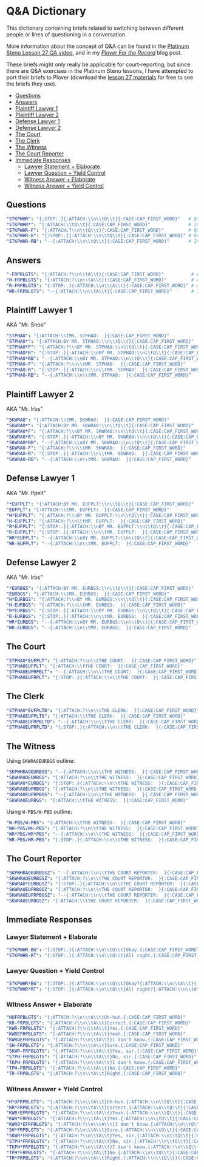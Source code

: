 # Q&A Dictionary

This dictionary containing briefs related to switching between different people
or lines of questioning in a conversation.

More information about the concept of Q&A can be found in the
[Platinum Steno Lesson 27 QA video][], and in my _[Plover For the Record][]_
blog post.

These briefs might only really be applicable for court-reporting, but since
there are Q&A exercises in the Platinum Steno lessons, I have attempted to
port their briefs to Plover (download the
[lesson 27 materials][Platinum Steno Lesson 27 lesson materials] for free to see
the briefs they use).

<!-- vim-markdown-toc GFM -->

* [Questions](#questions)
* [Answers](#answers)
* [Plaintiff Lawyer 1](#plaintiff-lawyer-1)
* [Plaintiff Lawyer 2](#plaintiff-lawyer-2)
* [Defense Lawyer 1](#defense-lawyer-1)
* [Defense Lawyer 2](#defense-lawyer-2)
* [The Court](#the-court)
* [The Clerk](#the-clerk)
* [The Witness](#the-witness)
* [The Court Reporter](#the-court-reporter)
* [Immediate Responses](#immediate-responses)
  - [Lawyer Statement + Elaborate](#lawyer-statement--elaborate)
  - [Lawyer Question + Yield Control](#lawyer-question--yield-control)
  - [Witness Answer + Elaborate](#witness-answer--elaborate)
  - [Witness Answer + Yield Control](#witness-answer--yield-control)

<!-- vim-markdown-toc -->

## Questions

```yaml
"STKPWHR": "{:STOP:.}{:ATTACH:\\n\\tQ\\t}{:CASE:CAP_FIRST_WORD}"   # Question following statement
"STKPWHR*": "{:ATTACH:\\tQ\\t}{:CASE:CAP_FIRST_WORD}"              # Initial question
"STKPWHR-F": "{:ATTACH:?\\n\\tQ\\t}{:CASE:CAP_FIRST_WORD}"         # Question following question
"STKPWHR-R": "{:STOP:.}{:ATTACH:\\n\\tQ\\t}{:CASE:CAP_FIRST_WORD}" # Question following statement
"STKPWHR-RB": "--{:ATTACH:\\n\\tQ\\t}{:CASE:CAP_FIRST_WORD}"       # Interrupting question
```

## Answers

```yaml
"-FRPBLGTS": "{:ATTACH:?\\n\\tA\\t}{:CASE:CAP_FIRST_WORD}"          # Answer following question
"H-FRPBLGTS": "{:ATTACH:?\\n\\tA\\t}{:CASE:CAP_FIRST_WORD}"         # Answer following question
"R-FRPBLGTS": "{:STOP:.}{:ATTACH:\\n\\tA\\t}{:CASE:CAP_FIRST_WORD}" # Answer following statement
"WR-FRPBLGTS": "--{:ATTACH:\\n\\tA\\t}{:CASE:CAP_FIRST_WORD}"       # Interrupting answer
```

## Plaintiff Lawyer 1

AKA "Mr. Snoo"

```yaml
"STPHAO": "{:ATTACH:\\tMR. STPHAO:  }{:CASE:CAP_FIRST_WORD}"                       # Initial name
"STPHAO*": "{:ATTACH:BY MR. STPHAO:\\n\\tQ\\t}{:CASE:CAP_FIRST_WORD}"              # Initial byline
"STPHAO*F": "{:ATTACH:?\\nBY MR. STPHAO:\\n\\tQ\\t}{:CASE:CAP_FIRST_WORD}"         # Byline following question
"STPHAO*R": "{:STOP:.}{:ATTACH:\\nBY MR. STPHAO:\\n\\tQ\\t}{:CASE:CAP_FIRST_WORD}" # Byline following statement
"STPHAO*RB": "--{:ATTACH:\\nBY MR. STPHAO:\\n\\tQ\\t}{:CASE:CAP_FIRST_WORD}"       # Byline following interruption
"STPHAO-F": "{:ATTACH:?\\n\\tMR. STPHAO:  }{:CASE:CAP_FIRST_WORD}"                 # Name inline following question
"STPHAO-R": "{:STOP:.}{:ATTACH:\\n\\tMR. STPHAO:  }{:CASE:CAP_FIRST_WORD}"         # Name inline following statement
"STPHAO-RB": "--{:ATTACH:\\n\\tMR. STPHAO:  }{:CASE:CAP_FIRST_WORD}"               # Interrupting name inline
```

## Plaintiff Lawyer 2

AKA "Mr. Irbs"

```yaml
"SKWRAO": "{:ATTACH:\\tMR. SKWRAO:  }{:CASE:CAP_FIRST_WORD}"                       # Initial name
"SKWRAO*": "{:ATTACH:BY MR. SKWRAO:\\n\\tQ\\t}{:CASE:CAP_FIRST_WORD}"              # Initial byline
"SKWRAO*F": "{:ATTACH:?\\nBY MR. SKWRAO:\\n\\tQ\\t}{:CASE:CAP_FIRST_WORD}"         # Byline following question
"SKWRAO*R": "{:STOP:.}{:ATTACH:\\nBY MR. SKWRAO:\\n\\tQ\\t}{:CASE:CAP_FIRST_WORD}" # Byline following statement
"SKWRAO*RB": "--{:ATTACH:\\nBY MR. SKWRAO:\\n\\tQ\\t}{:CASE:CAP_FIRST_WORD}"       # Byline following interruption
"SKWRAO-F": "{:ATTACH:?\\n\\tMR. SKWRAO:  }{:CASE:CAP_FIRST_WORD}"                 # Name inline following question
"SKWRAO-R": "{:STOP:.}{:ATTACH:\\n\\tMR. SKWRAO:  }{:CASE:CAP_FIRST_WORD}"         # Name inline following statement
"SKWRAO-RB": "--{:ATTACH:\\n\\tMR. SKWRAO:  }{:CASE:CAP_FIRST_WORD}"               # Interrupting name inline
```

## Defense Lawyer 1

AKA "Mr. Ifpelt"

```yaml
"*EUFPLT": "{:ATTACH:BY MR. EUFPLT:\\n\\tQ\\t}{:CASE:CAP_FIRST_WORD}"              # Initial byline
"EUFPLT": "{:ATTACH:\\tMR. EUFPLT:  }{:CASE:CAP_FIRST_WORD}"                       # Initial name
"H*EUFPLT": "{:ATTACH:?\\nBY MR. EUFPLT:\\n\\tQ\\t}{:CASE:CAP_FIRST_WORD}"         # Byline following question
"H-EUFPLT": "{:ATTACH:?\\n\\tMR. EUFPLT:  }{:CASE:CAP_FIRST_WORD}"                 # Name inline following question
"R*EUFPLT": "{:STOP:.}{:ATTACH:\\nBY MR. EUFPLT:\\n\\tQ\\t}{:CASE:CAP_FIRST_WORD}" # Byline following statement
"R-EUFPLT": "{:STOP:.}{:ATTACH:\\n\\tMR. EUFPLT:  }{:CASE:CAP_FIRST_WORD}"         # Name inline following statement
"WR*EUFPLT": "--{:ATTACH:\\nBY MR. EUFPLT:\\n\\tQ\\t}{:CASE:CAP_FIRST_WORD}"       # Byline following interruption
"WR-EUFPLT": "--{:ATTACH:\\n\\tMR. EUFPLT:  }{:CASE:CAP_FIRST_WORD}"               # Interrupting name inline
```

## Defense Lawyer 2

AKA "Mr. Irbs"

```yaml
"*EURBGS": "{:ATTACH:BY MR. EURBGS:\\n\\tQ\\t}{:CASE:CAP_FIRST_WORD}"              # Initial byline
"EURBGS": "{:ATTACH:\\tMR. EURBGS:  }{:CASE:CAP_FIRST_WORD}"                       # Initial name
"H*EURBGS": "{:ATTACH:?\\nBY MR. EURBGS:\\n\\tQ\\t}{:CASE:CAP_FIRST_WORD}"         # Byline following question
"H-EURBGS": "{:ATTACH:?\\n\\tMR. EURBGS:  }{:CASE:CAP_FIRST_WORD}"                 # Name inline following question
"R*EURBGS": "{:STOP:.}{:ATTACH:\\nBY MR. EURBGS:\\n\\tQ\\t}{:CASE:CAP_FIRST_WORD}" # Byline following statement
"R-EURBGS": "{:STOP:.}{:ATTACH:\\n\\tMR. EURBGS:  }{:CASE:CAP_FIRST_WORD}"         # Name inline following statement
"WR*EURBGS": "--{:ATTACH:\\nBY MR. EURBGS:\\n\\tQ\\t}{:CASE:CAP_FIRST_WORD}"       # Byline following interruption
"WR-EURBGS": "--{:ATTACH:\\n\\tMR. EURBGS:  }{:CASE:CAP_FIRST_WORD}"               # Interrupting name inline
```

## The Court

```yaml
"STPHAO*EUFPLT": "{:ATTACH:?\\n\\tTHE COURT:  }{:CASE:CAP_FIRST_WORD}"         # Court following question
"STPHAOEUFPLT": "{:ATTACH:\\tTHE COURT:  }{:CASE:CAP_FIRST_WORD}"              # Initial Court
"STPHAOEUFRPBLT": "--{:ATTACH:\\n\\tTHE COURT:  }{:CASE:CAP_FIRST_WORD}"       # Interrupting Court
"STPHAOEUFRPLT": "{:STOP:.}{:ATTACH:\\n\\tTHE COURT:  }{:CASE:CAP_FIRST_WORD}" # Court following statement
```

## The Clerk

```yaml
"STPHAO*EUFPLTD": "{:ATTACH:?\\n\\tTHE CLERK:  }{:CASE:CAP_FIRST_WORD}"         # Clerk following question
"STPHAOEUFPLTD": "{:ATTACH:\\tTHE CLERK:  }{:CASE:CAP_FIRST_WORD}"              # Initial Clerk
"STPHAOEUFRPBLTD": "--{:ATTACH:\\n\\tTHE CLERK:  }{:CASE:CAP_FIRST_WORD}"       # Interrupting Clerk
"STPHAOEUFRPLTD": "{:STOP:.}{:ATTACH:\\n\\tTHE CLERK:  }{:CASE:CAP_FIRST_WORD}" # Clerk following statement
```

## The Witness

Using `SKWRAOEURBGS` outline:

```yaml
"SKPWHRAOEURBGS": "--{:ATTACH:\\n\\tTHE WITNESS:  }{:CASE:CAP_FIRST_WORD}"       # Interrupting Witness
"SKWHRAOEURBGS": "{:ATTACH:?\\n\\tTHE WITNESS:  }{:CASE:CAP_FIRST_WORD}"         # Witness following question
"SKWRAO*EURBGS": "{:STOP:.}{:ATTACH:\\n\\tTHE WITNESS:  }{:CASE:CAP_FIRST_WORD}" # Witness following statement
"SKWRAOEUFRBGS": "{:ATTACH:?\\n\\tTHE WITNESS:  }{:CASE:CAP_FIRST_WORD}"         # Witness following question
"SKWRAOEUFRPBGS": "--{:ATTACH:\\n\\tTHE WITNESS:  }{:CASE:CAP_FIRST_WORD}"       # Interrupting Witness
"SKWRAOEURBGS": "{:ATTACH:\\tTHE WITNESS:  }{:CASE:CAP_FIRST_WORD}"              # Initial Witness
```

Using `W-PBS/W-PBS` outline:

```yaml
"W-PBS/W-PBS": "{:ATTACH:\\tTHE WITNESS:  }{:CASE:CAP_FIRST_WORD}"               # Initial Witness
"WH-PBS/WH-PBS": "{:ATTACH:?\\n\\tTHE WITNESS:  }{:CASE:CAP_FIRST_WORD}"         # Witness following question
"WR*PBS/WR*PBS": "--{:ATTACH:\\n\\tTHE WITNESS:  }{:CASE:CAP_FIRST_WORD}"        # Interrupting Witness
"WR-PBS/WR-PBS": "{:STOP:.}{:ATTACH:\\n\\tTHE WITNESS:  }{:CASE:CAP_FIRST_WORD}" # Witness following statement
```

## The Court Reporter

```yaml
"SKPWHRAOEURBGSZ": "--{:ATTACH:\\n\\tTHE COURT REPORTER:  }{:CASE:CAP_FIRST_WORD}"       # Interrupting Court Reporter
"SKWHRAOEURBGSZ": "{:ATTACH:?\\n\\tTHE COURT REPORTER:  }{:CASE:CAP_FIRST_WORD}"         # Court Reporter following question
"SKWRAO*EURBGSZ": "{:STOP:.}{:ATTACH:\\n\\tTHE COURT REPORTER:  }{:CASE:CAP_FIRST_WORD}" # Court Reporter following statement
"SKWRAOEUFRBGSZ": "{:ATTACH:?\\n\\tTHE COURT REPORTER:  }{:CASE:CAP_FIRST_WORD}"         # Court Reporter following question
"SKWRAOEUFRPBGSZ": "--{:ATTACH:\\n\\tTHE COURT REPORTER:  }{:CASE:CAP_FIRST_WORD}"       # Interrupting Court Reporter
"SKWRAOEURBGSZ": "{:ATTACH:\\tTHE COURT REPORTER:  }{:CASE:CAP_FIRST_WORD}"              # Initial Court Reporter
```

## Immediate Responses

### Lawyer Statement + Elaborate

```yaml
"STKPWHR-BG": "{:STOP:.}{:ATTACH:\\n\\tQ\\t}Okay.{:CASE:CAP_FIRST_WORD}"      # 'Okay.' and elaborate
"STKPWHR-RT": "{:STOP:.}{:ATTACH:\\n\\tQ\\t}All right.{:CASE:CAP_FIRST_WORD}" # 'All right.' and elaborate
```

### Lawyer Question + Yield Control

```yaml
"STKPWHR*BG": "{:STOP:.}{:ATTACH:\\n\\tQ\\t}Okay?{:ATTACH:\\n\\tA\\t}{:CASE:CAP_FIRST_WORD}"      # 'Okay?' and yield control
"STKPWHR*RT": "{:STOP:.}{:ATTACH:\\n\\tQ\\t}All right?{:ATTACH:\\n\\tA\\t}{:CASE:CAP_FIRST_WORD}" # 'All right?' and yield control
```

### Witness Answer + Elaborate

```yaml
"HUFRPBLGTS": "{:ATTACH:?\\n\\tA\\t}Uh-huh.{:CASE:CAP_FIRST_WORD}"          # 'Uh-huh.' and elaborate
"KR-FRPBLGTS": "{:ATTACH:?\\n\\tA\\t}Correct.{:CASE:CAP_FIRST_WORD}"        # 'Correct.' and elaborate
"KWR-FRPBLGTS": "{:ATTACH:?\\n\\tA\\t}Yes.{:CASE:CAP_FIRST_WORD}"           # 'Yes.' and elaborate
"KWREFRPBLGTS": "{:ATTACH:?\\n\\tA\\t}Yeah.{:CASE:CAP_FIRST_WORD}"          # 'Yeah.' and elaborate
"KWROEFRPBLGTS": "{:ATTACH:?\\n\\tA\\t}I don't know.{:CASE:CAP_FIRST_WORD}" # 'I don't know.' and elaborate
"SH-FRPBLGTS": "{:ATTACH:?\\n\\tA\\t}Sure.{:CASE:CAP_FIRST_WORD}"           # 'Sure.' and elaborate
"SKWR-FRPBLGTS": "{:ATTACH:?\\n\\tA\\t}Yes, sir.{:CASE:CAP_FIRST_WORD}"     # 'Yes, sir.' and elaborate
"STPH-FRPBLGTS": "{:ATTACH:?\\n\\tA\\t}No, sir.{:CASE:CAP_FIRST_WORD}"      # 'No, sir.' and elaborate
"TKPH-FRPBLGTS": "{:ATTACH:?\\n\\tA\\t}I don't know.{:CASE:CAP_FIRST_WORD}" # 'I don't know.' and elaborate
"TPH-FRPBLGTS": "{:ATTACH:?\\n\\tA\\t}No.{:CASE:CAP_FIRST_WORD}"            # 'No.' and elaborate
"TR-FRPBLGTS": "{:ATTACH:?\\n\\tA\\t}Right.{:CASE:CAP_FIRST_WORD}"          # 'Right.' and elaborate
```

### Witness Answer + Yield Control

```yaml
"H*UFRPBLGTS": "{:ATTACH:?\\n\\tA\\t}Uh-huh.{:ATTACH:\\n\\tQ\\t}{:CASE:CAP_FIRST_WORD}"          # 'Uh-huh.' and yield control
"KR*FRPBLGTS": "{:ATTACH:?\\n\\tA\\t}Correct.{:ATTACH:\\n\\tQ\\t}{:CASE:CAP_FIRST_WORD}"         # 'Correct.' and yield control
"KWR*EFRPBLGTS": "{:ATTACH:?\\n\\tA\\t}Yeah.{:ATTACH:\\n\\tQ\\t}{:CASE:CAP_FIRST_WORD}"          # 'Yeah.' and yield control
"KWR*FRPBLGTS": "{:ATTACH:?\\n\\tA\\t}Yes.{:ATTACH:\\n\\tQ\\t}{:CASE:CAP_FIRST_WORD}"            # 'Yes.' and yield control
"KWRO*EFRPBLGTS": "{:ATTACH:?\\n\\tA\\t}I don't know.{:ATTACH:\\n\\tQ\\t}{:CASE:CAP_FIRST_WORD}" # 'I don't know.' and yield control
"SH*FRPBLGTS": "{:ATTACH:?\\n\\tA\\t}Sure.{:ATTACH:\\n\\tQ\\t}{:CASE:CAP_FIRST_WORD}"            # 'Sure.' and yield control
"SKWR*FRPBLGTS": "{:ATTACH:?\\n\\tA\\t}Yes, sir.{:ATTACH:\\n\\tQ\\t}{:CASE:CAP_FIRST_WORD}"      # 'Yes, sir.' and yield control
"STPH*FRPBLGTS": "{:ATTACH:?\\n\\tA\\t}No, sir.{:ATTACH:\\n\\tQ\\t}{:CASE:CAP_FIRST_WORD}"       # 'No, sir.' and yield control
"TKPH*FRPBLGTS": "{:ATTACH:?\\n\\tA\\t}I don't know.{:ATTACH:\\n\\tQ\\t}{:CASE:CAP_FIRST_WORD}"  # 'I don't know.' and yield control
"TPH*FRPBLGTS": "{:ATTACH:?\\n\\tA\\t}No.{:ATTACH:\\n\\tQ\\t}{:CASE:CAP_FIRST_WORD}"             # 'No.' and yield control
"TR*FRPBLGTS": "{:ATTACH:?\\n\\tA\\t}Right.{:ATTACH:\\n\\tQ\\t}{:CASE:CAP_FIRST_WORD}"           # 'Right.' and yield control
```

[Platinum Steno Lesson 27 lesson materials]: https://platinumsteno.com/downloads/theory-lesson-27/
[Platinum Steno Lesson 27 QA video]: https://www.youtube.com/watch?v=tEgaJ7hWIvg
[Plover For the Record]: https://www.paulfioravanti.com/blog/plover-for-the-record/
